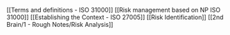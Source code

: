 [[Terms and definitions - ISO 31000]]
[[Risk management based on NP ISO 31000]]
[[Establishing the Context - ISO 27005]]
[[Risk Identification]]
[[2nd Brain/1 - Rough Notes/Risk Analysis]]
